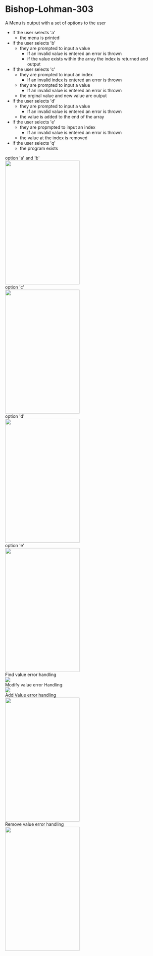 # Bishop-Lohman-303
A Menu is output with a set of options to the user<br />
- If the user selects 'a'<br />
  - the menu is printed<br />
- If the user selects 'b' <br />
  - they are prompted to input a value<br />
    - If an invalid value is entered an error is thrown<br />
    - if the value exists within the array the index is returned and output<br />
- If the user selects 'c'<br />
  - they are prompted to input an index<br />
    - If an invalid index is entered an error is thrown<br />
  - they are prompted to input a value<br />
    - If an invalid value is entered an error is thrown<br />
  - the orginal value and new value are output<br />
- If the user selects 'd'<br />
  - they are prompted to input a value<br />
    - If an invalid value is entered an error is thrown<br />
  - the value is added to the end of the array<br />
- If the user selects 'e'<br />
  - they are propmpted to input an index<br />
    - If an invalid value is entered an error is thrown<br />
  - the value at the index is removed<br />
- If the user selects 'q'<br />
  - the program exists<br />
 
option 'a' and 'b'<br />
<img src="https://user-images.githubusercontent.com/90850429/192043780-8a474b7e-6f46-41a6-9e13-f306661ad891.png" width="240" height="400"><br />
option 'c'<br />
<img src="https://user-images.githubusercontent.com/90850429/192043965-8a8445c7-44b3-4124-8a00-78180299e2ff.png" width="240" height="400"><br />
option 'd'<br />
<img src="https://user-images.githubusercontent.com/90850429/192044143-41c26fef-613d-422f-bb07-907510c95512.png" width="240" height="400"><br />
option 'e'<br />
<img src="https://user-images.githubusercontent.com/90850429/192058946-5ba4138c-621a-4bf0-9396-972f7507613d.png" width="240" height="400"><br />
Find value error handling<br />
<img src="https://user-images.githubusercontent.com/90850429/196580401-e28f7dbf-4762-4851-bc6f-2f6f63ba8a0e.png"><br />
Modify value error Handling<br />
<img src="https://user-images.githubusercontent.com/90850429/196580689-50a2dd05-eee0-46d4-bf48-9cc5cca92f0d.png"><br />
Add Value error handling<br />
<img src="https://user-images.githubusercontent.com/90850429/192058946-5ba4138c-621a-4bf0-9396-972f7507613d.png" width="240" height="400"><br />
Remove value error handling<br />
<img src="https://user-images.githubusercontent.com/90850429/192058946-5ba4138c-621a-4bf0-9396-972f7507613d.png" width="240" height="400"><br />
